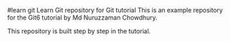 #learn git
Learn Git repository for Git tutorial
This is an example repository for the Git6 tutorial by Md Nuruzzaman Chowdhury.

This repository is built step by step in the tutorial.
